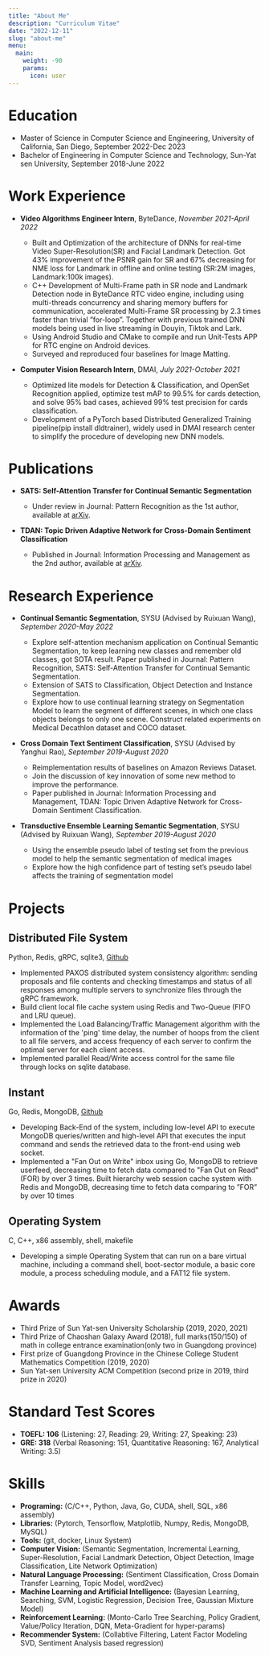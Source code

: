 ```yaml
---
title: "About Me"
description: "Curriculum Vitae"
date: "2022-12-11"
slug: "about-me"
menu:
  main:
    weight: -90
    params:
      icon: user
---
```


# Education

- Master of Science in Computer Science and Engineering, University of California, San Diego, September 2022-Dec 2023
- Bachelor of Engineering in Computer Science and Technology, Sun-Yat sen University, September 2018-June 2022

# Work Experience

- **Video Algorithms Engineer Intern**, ByteDance, _November 2021-April 2022_

  - Built and Optimization of the architecture of DNNs for real-time Video Super-Resolution(SR) and Facial Landmark Detection. Got 43% improvement of the PSNR gain for SR and 67% decreasing for NME loss for Landmark in offline and online testing (SR:2M images, Landmark:100k images).
  - C++ Development of Multi-Frame path in SR node and Landmark Detection node in ByteDance RTC video engine, including using multi-threads concurrency and sharing memory buffers for communication, accelerated Multi-Frame SR processing by 2.3 times faster than trivial ”for-loop”. Together with previous trained DNN models being used in live streaming in Douyin, Tiktok and Lark.
  - Using Android Studio and CMake to compile and run Unit-Tests APP for RTC engine on Android devices.
  - Surveyed and reproduced four baselines for Image Matting.

- **Computer Vision Research Intern**, DMAI, _July 2021-October 2021_
  - Optimized lite models for Detection & Classification, and OpenSet Recognition applied, optimize test mAP to 99.5% for cards detection, and solve 95% bad cases, achieved 99% test precision for cards classification.
  - Development of a PyTorch based Distributed Generalized Training pipeline(pip install dldtrainer), widely used in DMAI research center to simplify the procedure of developing new DNN models.

# Publications

- **SATS: Self-Attention Transfer for Continual Semantic Segmentation**
  - Under review in Journal: Pattern Recognition as the 1st author, available at [arXiv](https://arxiv.org/abs/2203.07667). 
  <!-- - Explore self-attention mechanism application on Continual Semantic Segmentation, to keep learning new classes and remember old classes, got SOTA result.   -->
  
- **TDAN: Topic Driven Adaptive Network for Cross-Domain Sentiment Classification**
  - Published in Journal: Information Processing and Management as the 2nd author, available at [arXiv](https://arxiv.org/abs/2111.14094). 
  <!-- - Reproduce code of four baselines for cross-domain text sentiment classification on Reviews Dataset. -->

# Research Experience

- **Continual Semantic Segmentation**, SYSU (Advised by Ruixuan Wang), _September 2020-May 2022_
  -  Explore self-attention mechanism application on Continual Semantic Segmentation, to keep learning new classes and remember old classes, got SOTA result. Paper published in Journal: Pattern Recognition, SATS: Self-Attention Transfer for Continual Semantic Segmentation.
  -  Extension of SATS to Classification, Object Detection and Instance Segmentation.
  -  Explore how to use continual learning strategy on Segmentation Model to learn the segment of different scenes, in which one class objects belongs to only one scene. Construct related experiments on Medical Decathlon dataset and COCO dataset.

- **Cross Domain Text Sentiment Classification**, SYSU (Advised by Yanghui Rao), _September 2019-August 2020_
  - Reimplementation results of baselines on Amazon Reviews Dataset.
  - Join the discussion of key innovation of some new method to improve the performance.
  - Paper published in Journal: Information Processing and Management, TDAN: Topic Driven Adaptive Network for Cross-Domain Sentiment Classification.

- **Transductive Ensemble Learning Semantic Segmentation**, SYSU (Advised by Ruixuan Wang), _September 2019-August 2020_
  - Using the ensemble pseudo label of testing set from the previous model to help the semantic segmentation of medical images  
  - Explore how the high confidence part of testing set’s pseudo label affects the training of segmentation model

# Projects

## Distributed File System

Python, Redis, gRPC, sqlite3, [Github](https://github.com/QIU023/Distributed_File_System)
- Implemented PAXOS distributed system consistency algorithm: sending proposals and file contents and checking timestamps and status of all responses among multiple servers to synchronize files through the gRPC framework.
- Build client local file cache system using Redis and Two-Queue (FIFO and LRU queue). 
- Implemented the Load Balancing/Traffic Management algorithm with the information of the 'ping' time delay, the number of hoops from the client to all file servers, and access frequency of each server to confirm the optimal server for each client access.
- Implemented parallel Read/Write access control for the same file through locks on sqlite database.

## Instant 

Go, Redis, MongoDB, [Github](https://github.com/QIU023/instant-go)
- Developing Back-End of the system, including low-level API to execute MongoDB queries/written and high-level API that executes the input command and sends the retrieved data to the front-end using web socket.
- Implemented a "Fan Out on Write" inbox using Go, MongoDB to retrieve userfeed, decreasing time to fetch data compared to "Fan Out on Read"(FOR) by over 3 times. Built hierarchy web session cache system with Redis and MongoDB, decreasing time to fetch data comparing to ”FOR” by over 10 times

## Operating System

C, C++, x86 assembly, shell, makefile
- Developing a simple Operating System that can run on a bare virtual machine, including a command shell, boot-sector module, a basic core module, a process scheduling module, and a FAT12 file system.

# Awards

  - Third Prize of Sun Yat-sen University Scholarship (2019, 2020, 2021)
  - Third Prize of Chaoshan Galaxy Award (2018), full marks(150/150) of math in college entrance examination(only two in Guangdong province)
  - First prize of Guangdong Province in the Chinese College Student Mathematics Competition (2019, 2020)
  - Sun Yat-sen University ACM Competition (second prize in 2019, third prize in 2020)

# Standard Test Scores

- **TOEFL: 106** (Listening: 27, Reading: 29, Writing: 27, Speaking: 23)
- **GRE: 318** (Verbal Reasoning: 151, Quantitative Reasoning: 167, Analytical Writing: 3.5)

# Skills

- **Programing:** (C/C++, Python, Java, Go, CUDA, shell, SQL, x86 assembly)
- **Libraries:** (Pytorch, Tensorflow, Matplotlib, Numpy, Redis, MongoDB, MySQL)
- **Tools:** (git, docker, Linux System)
- **Computer Vision:** (Semantic Segmentation, Incremental Learning, Super-Resolution, Facial Landmark Detection, Object Detection, Image Classification, Lite Network Optimization)
- **Natural Language Processing:** (Sentiment Classification, Cross Domain Transfer Learning, Topic Model, word2vec)
- **Machine Learning and Artificial Intelligence:** (Bayesian Learning, Searching, SVM, Logistic Regression, Decision Tree, Gaussian Mixture Model)
- **Reinforcement Learning:** (Monto-Carlo Tree Searching, Policy Gradient, Value/Policy Iteration, DQN, Meta-Gradient for hyper-params)
- **Recommender System:** (Collabtive Filtering, Latent Factor Modeling SVD, Sentiment Analysis based regression)


